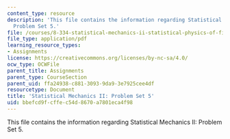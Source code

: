 ```yaml
---
content_type: resource
description: 'This file contains the information regarding Statistical Mechanics II:
  Problem Set 5.'
file: /courses/8-334-statistical-mechanics-ii-statistical-physics-of-fields-spring-2014/bbefcd9fcffec54d8670a7801eca4f98_MIT8_334S14_pset5.pdf
file_type: application/pdf
learning_resource_types:
- Assignments
license: https://creativecommons.org/licenses/by-nc-sa/4.0/
ocw_type: OCWFile
parent_title: Assignments
parent_type: CourseSection
parent_uid: ffa24938-c881-3093-9da9-3e7925cee4df
resourcetype: Document
title: 'Statistical Mechanics II: Problem Set 5'
uid: bbefcd9f-cffe-c54d-8670-a7801eca4f98
---
```

This file contains the information regarding Statistical Mechanics II: Problem Set 5.